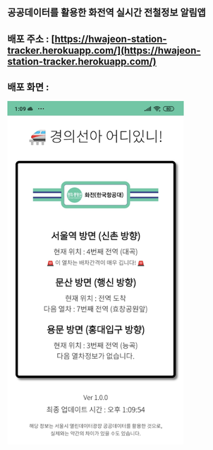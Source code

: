 ## 공공데이터를 활용한 화전역 실시간 전철정보 알림앱

## 배포 주소 : [https://hwajeon-station-tracker.herokuapp.com/](https://hwajeon-station-tracker.herokuapp.com/)

## 배포 화면 : 

<img src = "/result.jpg" width = "400"/>
